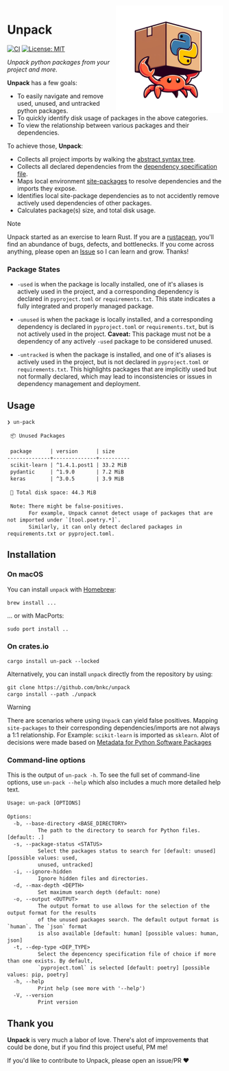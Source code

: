 <img src="https://github.com/bnkc/unpack/blob/main/logo.svg" alt="Logos logo" width="250" align="right">

# Unpack

[![CI](https://github.com/bnkc/unpack/actions/workflows/ci.yml/badge.svg?branch=main)](https://github.com/bnkc/unpack/actions/workflows/ci.yml)
[![License: MIT](https://img.shields.io/badge/License-MIT-yellow.svg)](https://opensource.org/licenses/MIT)
<!-- [![Crates.io version shield](https://img.shields.io/crates/v/logos.svg)](https://crates.io/crates/logos) -->
<!-- [![Docs](https://docs.rs/logos/badge.svg)](https://docs.rs/logos) -->

_Unpack python packages from your project and more._

**Unpack** has a few goals:

+ To easily navigate and remove used, unused, and untracked python packages.
+ To quickly identify disk usage of packages in the above categories. 
+ To view the relationship between various packages and their dependencies. 

To achieve those, **Unpack**:

+ Collects all project imports by walking the [abstract syntax tree](https://en.wikipedia.org/wiki/Abstract_syntax_tree).
+ Collects all declared dependencies from the [dependency specification file](https://peps.python.org/pep-0508/).
+ Maps local environment [site-packages](https://ffy00.github.io/blog/02-python-debian-and-the-install-locations/) to resolve dependencies and the        imports they expose.
+ Identifies local site-package dependencies as to not accidently remove actively used dependencies of other packages.
+ Calculates package(s) size, and total disk usage.


> [!NOTE]
> Unpack started as an exercise to learn Rust. If you are a [rustacean](https://rustacean.net/), you'll find an abundance of
> bugs, defects, and bottlenecks. If you come across anything, please open an [Issue](https://github.com/bnkc/unpack/issues)
> so I can learn and grow. Thanks!



### Package States

+ `-used` is when the package is locally installed, one of it's aliases is actively used in the project, and a corresponding dependency is declared in `pyproject.toml` or `requirements.txt`. This state indicates a fully integrated and properly managed package.

+ `-unused` is when the package is locally installed, and a corresponding dependency is declared in `pyproject.toml` or `requirements.txt`, but is not actively used in the project. **Caveat:** This package must not be a dependency of any actively `-used` package to be considered unused.

+ `-untracked` is when the package is installed, and one of it's aliases is actively used in the project, but is not declared in `pyproject.toml` or `requirements.txt`. This highlights packages that are implicitly used but not formally declared, which may lead to inconsistencies or issues in dependency management and deployment.



## Usage

```
❯ un-pack

 📦 Unused Packages

 package      | version      | size     
--------------+--------------+----------
 scikit-learn | ^1.4.1.post1 | 33.2 MiB 
 pydantic     | ^1.9.0       | 7.2 MiB  
 keras        | ^3.0.5       | 3.9 MiB  

 💽 Total disk space: 44.3 MiB

 Note: There might be false-positives.
       For example, Unpack cannot detect usage of packages that are not imported under `[tool.poetry.*]`.
       Similarly, it can only detect declared packages in requirements.txt or pyproject.toml.
```

## Installation

### On macOS

You can install `unpack` with [Homebrew](https://formulae.brew.sh/formula/unpack):
```
brew install ...
```

… or with MacPorts:
```
sudo port install ..
```



### On crates.io

```
cargo install un-pack --locked
```
Alternatively, you can install `unpack` directly from the repository by using:
```
git clone https://github.com/bnkc/unpack
cargo install --path ./unpack
```

> [!WARNING]
> There are scenarios where using `Unpack` can yield false positives. Mapping `site-packages` to their corresponding
> dependencies/imports are not always a 1:1 relationship. For Example: `scikit-learn` is imported as `sklearn`.
> Alot of decisions were made based on [Metadata for Python Software Packages](https://packaging.python.org/en/latest/specifications/core-metadata/#core-metadata)

### Command-line options

This is the output of `un-pack -h`. To see the full set of command-line options, use `un-pack --help` which
also includes a much more detailed help text.

```
Usage: un-pack [OPTIONS]

Options:
  -b, --base-directory <BASE_DIRECTORY>
          The path to the directory to search for Python files. [default: .]
  -s, --package-status <STATUS>
          Select the packages status to search for [default: unused] [possible values: used,
          unused, untracked]
  -i, --ignore-hidden
          Ignore hidden files and directories.
  -d, --max-depth <DEPTH>
          Set maximum search depth (default: none)
  -o, --output <OUTPUT>
          The output format to use allows for the selection of the output format for the results
          of the unused packages search. The default output format is `human`. The `json` format
          is also available [default: human] [possible values: human, json]
  -t, --dep-type <DEP_TYPE>
          Select the depencency specification file of choice if more than one exists. By default,
          `pyproject.toml` is selected [default: poetry] [possible values: pip, poetry]
  -h, --help
          Print help (see more with '--help')
  -V, --version
          Print version
```

## Thank you

**Unpack** is very much a labor of love. There's alot of improvements
that could be done, but if you find this project useful, PM me!

If you'd like to contribute to Unpack, please open an issue/PR ❤️
